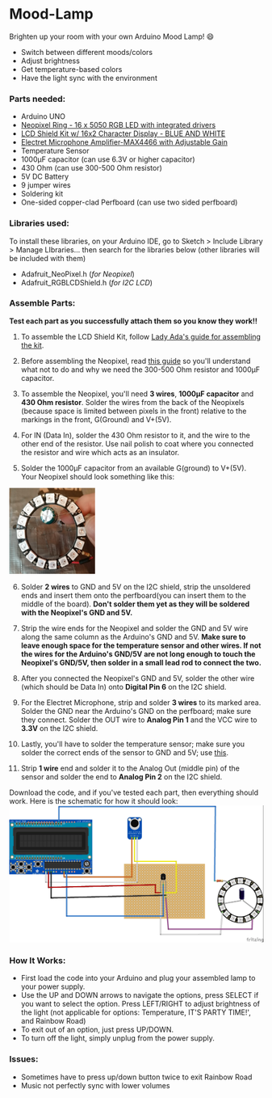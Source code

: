 # Mood-Lamp
Brighten up your room with your own Arduino Mood Lamp! :smile:
* Switch between different moods/colors 
* Adjust brightness 
* Get temperature-based colors 
* Have the light sync with the environment

### Parts needed:
* Arduino UNO
* [Neopixel Ring - 16 x 5050 RGB LED with integrated drivers](https://www.adafruit.com/product/1463)
* [LCD Shield Kit w/ 16x2 Character Display - BLUE AND WHITE](https://www.adafruit.com/product/772)
* [Electret Microphone Amplifier-MAX4466 with Adjustable Gain](https://www.adafruit.com/products/1063)
* Temperature Sensor
* 1000µF capacitor (can use 6.3V or higher capacitor)
* 430 Ohm (can use 300-500 Ohm resistor)
* 5V DC Battery
* 9 jumper wires
* Soldering kit
* One-sided copper-clad Perfboard (can use two sided perfboard) 

### Libraries used:
To install these libraries, on your Arduino IDE, go to Sketch > Include Library > Manage LIbraries... then search for the libraries below (other libraries will be included with them)
* Adafruit_NeoPixel.h (*for Neopixel*)
* Adafruit_RGBLCDShield.h (*for I2C LCD*)

### Assemble Parts:
__Test each part as you successfully attach them so you know they work!!__

1. To assemble the LCD Shield Kit, follow [Lady Ada's guide for assembling the kit](https://learn.adafruit.com/rgb-lcd-shield/assembly).

2. Before assembling the Neopixel, read [this guide](https://learn.adafruit.com/adafruit-neopixel-uberguide/basic-connections) so you'll understand what not to do and why we need the 300-500 Ohm resistor and 1000µF capacitor. 

3. To assemble the Neopixel, you'll need **3 wires**, **1000µF capacitor** and **430 Ohm resistor**. Solder the wires from the back of the Neopixels (because space is limited between pixels in the front) relative to the markings in the front, G(Ground) and V+(5V). 

4. For IN (Data In), solder the 430 Ohm resistor to it, and the wire to the other end of the resistor. Use nail polish to coat where you connected the resistor and wire which acts as an insulator. 

5. Solder the 1000µF capacitor from an available G(ground) to V+(5V). Your Neopixel should look something like this: 
<img src="https://github.com/jurddle/Mood-Lamp/blob/master/images/neopixel.jpg" alt="neopixel" width="170" height="170">

6. Solder **2 wires** to GND and 5V on the I2C shield, strip the unsoldered ends and insert them onto the perfboard(you can insert them to the middle of the board). __Don't solder them yet as they will be soldered with the Neopixel's GND and 5V.__ 

7. Strip the wire ends for the Neopixel and solder the GND and 5V wire along the same column as the Arduino's GND and 5V. __Make sure to leave enough space for the temperature sensor and other wires. If not the wires for the Arduino's GND/5V are not long enough to touch the Neopixel's GND/5V, then solder in a small lead rod to connect the two.__

8. After you connected the Neopixel's GND and 5V, solder the other wire (which should be Data In) onto **Digital Pin 6** on the I2C shield. 

9. For the Electret Microphone, strip and solder **3 wires** to its marked area. Solder the GND near the Arduino's GND on the perfboard; make sure they connect. Solder the OUT wire to **Analog Pin 1** and the VCC wire to **3.3V** on the I2C shield.

10. Lastly, you'll have to solder the temperature sensor; make sure you solder the correct ends of the sensor to GND and 5V; use [this](https://learn.adafruit.com/tmp36-temperature-sensor).

11. Strip **1 wire** end and solder it to the Analog Out (middle pin) of the sensor and solder the end to **Analog Pin 2** on the I2C shield.

Download the code, and if you've tested each part, then everything should work. Here is the schematic for how it should look: ![breadboard](https://github.com/jurddle/Mood-Lamp/blob/master/images/breadboard.jpg)

### How It Works:
* First load the code into your Arduino and plug your assembled lamp to your power supply.
* Use the UP and DOWN arrows to navigate the options, press SELECT if you want to select the option. Press LEFT/RIGHT to adjust brightness of the light (not applicable for options: Temperature, IT'S PARTY TIME!', and Rainbow Road)
* To exit out of an option, just press UP/DOWN.
* To turn off the light, simply unplug from the power supply.

### Issues:
* Sometimes have to press up/down button twice to exit Rainbow Road
* Music not perfectly sync with lower volumes
